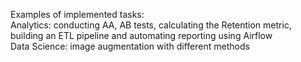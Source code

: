 Examples of implemented tasks:
<br>Analytics: conducting AA, AB tests, calculating the Retention metric, building an ETL pipeline and automating reporting using Airflow
<br>Data Science: image augmentation with different methods
